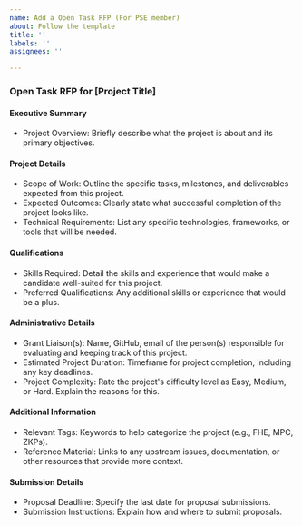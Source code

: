 ```yaml
---
name: Add a Open Task RFP (For PSE member)
about: Follow the template
title: ''
labels: ''
assignees: ''

---
```


### Open Task RFP for [Project Title]

#### Executive Summary

- Project Overview: Briefly describe what the project is about and its primary objectives.
  
#### Project Details

- Scope of Work: Outline the specific tasks, milestones, and deliverables expected from this project.
- Expected Outcomes: Clearly state what successful completion of the project looks like.
- Technical Requirements: List any specific technologies, frameworks, or tools that will be needed.

#### Qualifications

- Skills Required: Detail the skills and experience that would make a candidate well-suited for this project.
- Preferred Qualifications: Any additional skills or experience that would be a plus.

#### Administrative Details

- Grant Liaison(s): Name, GitHub, email of the person(s) responsible for evaluating and keeping track of this project.
- Estimated Project Duration: Timeframe for project completion, including any key deadlines.
- Project Complexity: Rate the project's difficulty level as Easy, Medium, or Hard. Explain the reasons for this.

#### Additional Information

- Relevant Tags: Keywords to help categorize the project (e.g., FHE, MPC, ZKPs).
- Reference Material: Links to any upstream issues, documentation, or other resources that provide more context.

#### Submission Details

- Proposal Deadline: Specify the last date for proposal submissions.
- Submission Instructions: Explain how and where to submit proposals.
